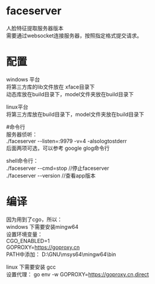 # faceserver
人脸特征提取服务器版本  
需要通过websocket连接服务器，按照指定格式提交请求。  

# 配置  
windows 平台  
将第三方库的lib文件放在 xface目录下  
动态库放在build目录下，model文件夹放在build目录下  

linux平台  
将第三方库放在build目录下，model文件夹放在build目录下  

#命令行  
服务器侦听：  
./faceserver --listen=:9979 -v=4 -alsologtostderr  
后面两项可选，可以参考 google glog命令行  

shell命令行：  
./faceserver --cmd=stop //停止faceserver  
./faceserver --version //查看app版本  

# 编译  
因为用到了cgo，所以：   
windows 下需要安装mingw64  
设置环境变量：  
CGO_ENABLED=1  
GOPROXY=https://goproxy.cn  
PATH中添加： D:\GNU\msys64\mingw64\bin  


linux 下需要安装 gcc  
设置代理： go env -w GOPROXY=https://goproxy.cn,direct  

